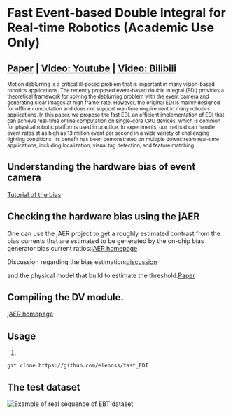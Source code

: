 

# Fast Event-based Double Integral for Real-time Robotics (Academic Use Only)
## [Paper](https://arxiv.org/abs/2305.05925) | [Video: Youtube](https://www.youtube.com/watch?v=xzrHNA97wls) | [Video: Bilibili](https://www.bilibili.com/video/BV1qL411X7hc/?share_source=copy_web&vd_source=2483c9488f1bd3f3478cf69bfca4d49e)

<sub>
Motion deblurring is a critical ill-posed problem that is important in many vision-based robotics applications. The recently proposed event-based double integral (EDI) provides a theoretical framework for solving the deblurring problem with the event camera and generating clear images at high frame-rate. However, the original EDI is mainly designed for offline computation and does not support real-time requirement in many robotics applications. In this paper, we propose the fast EDI, an efficient implementation of EDI that can achieve real-time online computation on single-core CPU devices, which is common for physical robotic platforms used in practice. In experiments, our method can handle event rates at as high as 13 million event per second in a wide variety of challenging lighting conditions. Its benefit has been demonstrated on multiple downstream real-time applications, including localization, visual tag detection, and feature matching.
</sub>

<!-- ![Demo](./figures/image.png) -->

## Understanding the hardware bias of event camera
[Tutorial of the bias](https://gitlab.com/inivation/inivation-docs/blob/master/Advanced%20configurations/User_guide_-_Biasing.md)
## Checking the hardware bias using the jAER
One can use the jAER project to get a roughly estimated contrast from the bias currents that are estimated to be generated by the on-chip bias generator bias current ratios:[jAER homepage](https://github.com/SensorsINI/jaer)


Discussion regarding the bias estimation:[discussion](https://groups.google.com/g/davis-users/c/68gp0zxTMUk/m/SpweyJKrDgAJ)


and the physical model that build to estimate the threshold:[Paper](https://ieeexplore.ieee.org/document/7962235/)

## Compiling the DV module.
[jAER homepage](https://inivation.gitlab.io/dv/dv-docs/docs/first-module/)


## Usage
1.
```
git clone https://github.com/eleboss/fast_EDI
```

## The test dataset
![Example of real sequence of EBT dataset](./figures/example.png)


